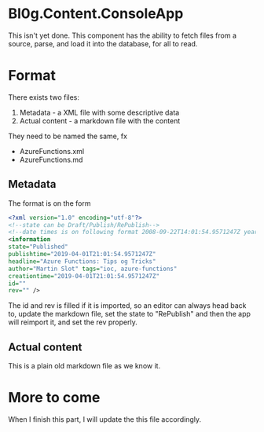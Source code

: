 # Bl0g.Content.ConsoleApp
This isn't yet done. This component has the ability to fetch files from a source, parse, and load it into the database, for all to read.

# Format
There exists two files:

1. Metadata - a XML file with some descriptive data
2. Actual content - a markdown file with the content

They need to be named the same, fx 

* AzureFunctions.xml
* AzureFunctions.md


## Metadata
The format is on the form

```xml
<?xml version="1.0" encoding="utf-8"?>
<!--state can be Draft/Publish/RePublish-->
<!--date times is on following format 2008-09-22T14:01:54.9571247Z year-month-day-->
<information 
state="Published" 
publishtime="2019-04-01T21:01:54.9571247Z" 
headline="Azure Functions: Tips og Tricks" 
author="Martin Slot" tags="ioc, azure-functions" 
creationtime="2019-04-01T21:01:54.9571247Z" 
id="" 
rev="" />
```

The id and rev is filled if it is imported, so an editor can always head back to, update the markdown file, set the state to "RePublish" and then the app will reimport it, and set the rev properly.

## Actual content
This is a plain old markdown file as we know it.

# More to come
When I finish this part, I will update the this file accordingly.

